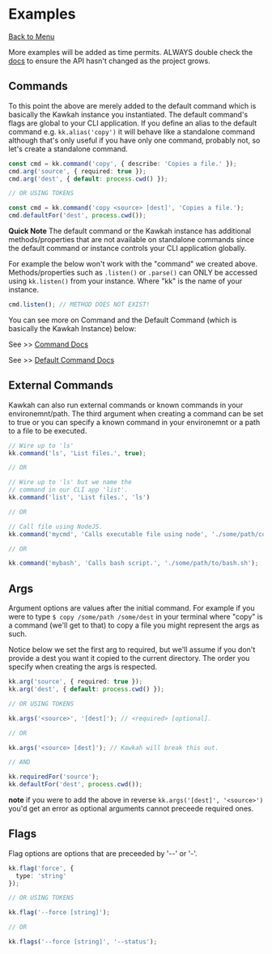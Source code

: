 # Examples

[Back to Menu](../README.md/#table-of-contents)

More examples will be added as time permits. ALWAYS double check the [docs]() to ensure the API hasn't changed as the project grows.

## Commands

To this point the above are merely added to the default command which is basically the Kawkah instance you instantiated. The default command's flags are global to your CLI application. If you define an alias to the default command e.g. <code>kk.alias('copy')</code> it will behave like a standalone command although that's only useful if you have only one command, probably not, so let's create a standalone command.

```ts
const cmd = kk.command('copy', { describe: 'Copies a file.' });
cmd.arg('source', { required: true });
cmd.arg('dest', { default: process.cwd() });

// OR USING TOKENS

const cmd = kk.command('copy <source> [dest]', 'Copies a file.');
cmd.defaultFor('dest', process.cwd());
```

**Quick Note** The default command or the Kawkah instance has additional methods/properties that are not available on standalone commands since the default command or instance controls your CLI application globally.

For example the below won't work with the "command" we created above. Methods/properties such as <code>.listen()</code> or <code>.parse()</code> can ONLY be accessed using <code>kk.listen()</code> from your instance. Where "kk" is the name of your instance.

```ts
cmd.listen(); // METHOD DOES NOT EXIST!
```

You can see more on Command and the Default Command (which is basically the Kawkah Instance) below:

See >> [Command Docs](https://blujedis.github.io/kawkah/classes/_command_.kawkahcommand.html)

See >> [Default Command Docs](https://blujedis.github.io/kawkah/classes/_kawkah_.kawkah.html)

## External Commands

Kawkah can also run external commands or known commands in your environemnt/path. The third argument when creating a command can be set to true or you can specify a known command in your environemnt or a path to a file to be executed.

```ts
// Wire up to 'ls'
kk.command('ls', 'List files.', true);

// OR

// Wire up to 'ls' but we name the
// command in our CLI app 'list'.
kk.command('list', 'List files.', 'ls')

// OR

// Call file using NodeJS.
kk.command('mycmd', 'Calls executable file using node', './some/path/command.js')

// OR

kk.command('mybash', 'Calls bash script.', './some/path/to/bash.sh');
```

## Args

Argument options are values after the initial command. For example if you were to type <code>$ copy /some/path /some/dest</code> in your terminal where "copy" is a command (we'll get to that) to copy a file you might represent the args as such.

Notice below we set the first arg to required, but we'll assume if you don't provide a dest you want it copied to the current directory. The order you specify when creating the args is respected.

```ts
kk.arg('source', { required: true });
kk.arg('dest', { default: process.cwd() });

// OR USING TOKENS

kk.args('<source>', '[dest]'); // <required> [optional].

// OR

kk.args('<source> [dest]'); // Kawkah will break this out.

// AND

kk.requiredFor('source');
kk.defaultFor('dest', process.cwd());
```

**note** if you were to add the above in reverse <code>kk.args('[dest]', '&lt;source&gt;')</code> you'd get an error as optional arguments cannot preceede required ones.

## Flags

Flag options are options that are preceeded by '--' or '-'.

```ts
kk.flag('force', {
  type: 'string'
});

// OR USING TOKENS

kk.flag('--force [string]');

// OR

kk.flags('--force [string]', '--status');
```
